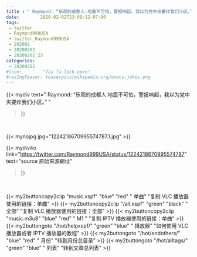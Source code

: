 ```yaml
---
title : " Raymond: “乐观的成都人:地震不可怕，警报响起，我以为党中央要炸我们小区。”  "
date:        2020-02-02T23:09:12-07:00
tags:
 - twitter
 - Raymond999USA
 - twitter_Raymond999USA
 - 202002
 - 20200202
 - 20200202_23
categories:
 - 20200202
#icon:        "fas fa-lock-open"
#resImgTeaser: teaserpics/wikipedia.org/emacs-jokes.png
---
```


{{< mydiv text=" Raymond: “乐观的成都人:地震不可怕，警报响起，我以为党中央要炸我们小区。”  "
>}}
<br>


 {{< mynojpg jpg="1224218670995574787.1.jpg" >}}<br> 



{{< mydiv4o link="https://twitter.com/Raymond999USA/status/1224218670995574787"
text="source 原始來源網址"
>}}


<br>



{{< my2buttoncopy2clip "music.xspf"        "blue"   "red"    " 单曲"  "复制 VLC 播放器使用的链接：单曲" >}} {{< my2buttoncopy2clip "/all.xspf"         "green"  "black"  " 全部"  "复制 VLC 播放器使用的链接：全部" >}} {{< my2buttoncopy2clip "music.m3u8"        "blue"   "red"    " M1 "    "复制 IPTV 播放器使用的链接：单曲" >}} {{< my2buttongoto      "/hot/helpxspf/"    "green"  "blue"   " 播放器" "如何使用 VLC 播放器或者 IPTV 播放器的教程" >}} {{< my2buttongoto      "/hot/endothers/"   "blue"   "red"    " 月份"   "转到月份总目录" >}} {{< my2buttongoto      "/hot/alltags/"     "green"  "blue"   " 列表"   "转到文章总列表" >}} 
